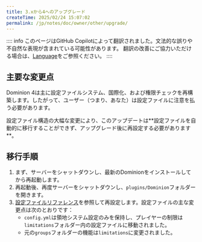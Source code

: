 ```yaml
---
title: 3.xから4へのアップグレード
createTime: 2025/02/24 15:07:02
permalink: /jp/notes/doc/owner/other/upgrade/
---
```


:::: info
このページはGitHub Copilotによって翻訳されました。文法的な誤りや不自然な表現が含まれている可能性があります。
翻訳の改善にご協力いただける場合は、[Language](/jp/notes/doc/owner/config-ref/languages/)をご参照ください。
::::

## 主要な変更点

Dominion 4は主に設定ファイルシステム、国際化、および権限チェックを再構築します。したがって、ユーザー（つまり、あなた）は設定ファイルに注意を払う必要があります。

設定ファイル構造の大幅な変更により、このアップデートは**設定ファイルを自動的に移行することができず、アップグレード後に再設定する必要があります
**。

## 移行手順

1. まず、サーバーをシャットダウンし、最新のDominionをインストールしてから再起動します。
2. 再起動後、再度サーバーをシャットダウンし、`plugins/Dominion`フォルダーを開きます。
3. [設定ファイルリファレンス](/jp/notes/doc/owner/config-ref/overview/)を参照して再設定します。設定ファイルの主な変更点は次のとおりです：
    - `config.yml`は領地システム設定のみを保持し、プレイヤーの制限は`limitations`フォルダー内の設定ファイルに移動されました。
    - 元の`groups`フォルダーの機能は`limitations`に変更されました。
